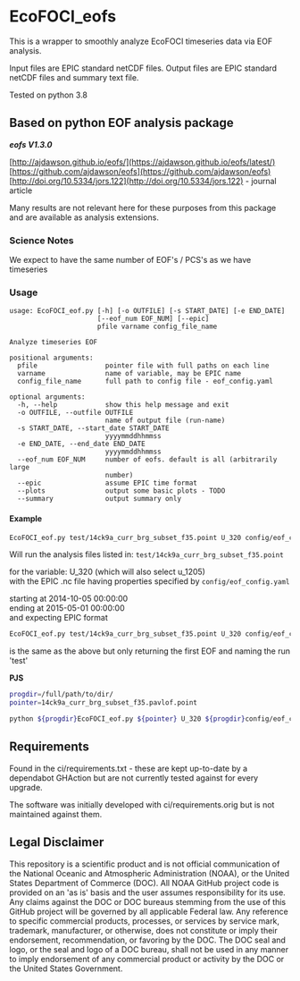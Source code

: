 # EcoFOCI_eofs

This is a wrapper to smoothly analyze EcoFOCI timeseries data via EOF analysis.

Input files are EPIC standard netCDF files.  Output files are EPIC standard netCDF files and summary text file.

Tested on python 3.8

## Based on python EOF analysis package

***eofs V1.3.0***

[http://ajdawson.github.io/eofs/](https://ajdawson.github.io/eofs/latest/)  
[https://github.com/ajdawson/eofs](https://github.com/ajdawson/eofs)  
[http://doi.org/10.5334/jors.122](http://doi.org/10.5334/jors.122) - journal article  

Many results are not relevant here for these purposes from this package and are available as analysis extensions.

### Science Notes

We expect to have the same number of EOF's / PCS's as we have timeseries

### Usage

```text
usage: EcoFOCI_eof.py [-h] [-o OUTFILE] [-s START_DATE] [-e END_DATE]
                      [--eof_num EOF_NUM] [--epic]
                      pfile varname config_file_name

Analyze timeseries EOF

positional arguments:
  pfile                 pointer file with full paths on each line
  varname               name of variable, may be EPIC name
  config_file_name      full path to config file - eof_config.yaml

optional arguments:
  -h, --help            show this help message and exit
  -o OUTFILE, --outfile OUTFILE
                        name of output file (run-name)
  -s START_DATE, --start_date START_DATE
                        yyyymmddhhmmss
  -e END_DATE, --end_date END_DATE
                        yyyymmddhhmmss
  --eof_num EOF_NUM     number of eofs. default is all (arbitrarily large
                        number)
  --epic                assume EPIC time format
  --plots               output some basic plots - TODO
  --summary             output summary only
```

#### Example

```bash
EcoFOCI_eof.py test/14ck9a_curr_brg_subset_f35.point U_320 config/eof_config.yaml -s 20141005000000 -e 20150501000000 --epic
```

Will run the analysis files listed in: `test/14ck9a_curr_brg_subset_f35.point`

for the variable: U_320 (which will also select u_1205)  
with the EPIC .nc file having properties specified by `config/eof_config.yaml`

starting at 2014-10-05 00:00:00  
ending at 2015-05-01 00:00:00  
and expecting  EPIC format

```bash
EcoFOCI_eof.py test/14ck9a_curr_brg_subset_f35.point U_320 config/eof_config.yaml -s 20141005000000 -e 20150501000000 -eof_num=1 -o=test --epic
```

is the same as the above but only returning the first EOF and naming the run 'test'

**PJS**

```bash
progdir=/full/path/to/dir/  
pointer=14ck9a_curr_brg_subset_f35.pavlof.point

python ${progdir}EcoFOCI_eof.py ${pointer} U_320 ${progdir}config/eof_config.yaml -s 20141005000000 -e 20150501000000 --epic -o eof_results
```

## Requirements

Found in the ci/requirements.txt - these are kept up-to-date by a dependabot GHAction but are not currently tested against for every upgrade.

The software was initially developed with ci/requirements.orig but is not maintained against them.

## Legal Disclaimer

This repository is a scientific product and is not official communication of the National Oceanic and Atmospheric Administration (NOAA), or the United States Department of Commerce (DOC).
All NOAA GitHub project code is provided on an 'as is' basis and the user assumes responsibility for its use.
Any claims against the DOC or DOC bureaus stemming from the use of this GitHub project will be governed by all applicable Federal law.
Any reference to specific commercial products, processes, or services by service mark, trademark, manufacturer, or otherwise, does not constitute or imply their endorsement, recommendation, or favoring by the DOC.
The DOC seal and logo, or the seal and logo of a DOC bureau, shall not be used in any manner to imply endorsement of any commercial product or activity by the DOC or the United States Government.
